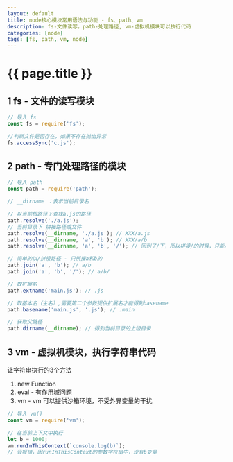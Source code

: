 ```yaml
---
layout: default
title: node核心模块常用语法与功能 - fs、path、vm
description: fs-文件读写，path-处理路径, vm-虚拟机模块可以执行代码
categories: [node]
tags: [fs, path, vm, node]
---
```

# {{ page.title }}

## 1 fs - 文件的读写模块

```javascript
// 导入 fs
const fs = require('fs');

//判断文件是否存在，如果不存在抛出异常
fs.accessSync('c.js');


```

## 2 path - 专门处理路径的模块
```javascript
// 导入 path
const path = require('path');

// __dirname ：表示当前目录名

// 以当前根路径下查找a.js的路径
path.resolve('./a.js');
// 当前目录下 拼接路径或文件
path.resolve(__dirname, './a.js'); // XXX/a.js
path.resolve(__dirname, 'a', 'b'); // XXX/a/b
path.resolve(__dirname, 'a', 'b', '/'); // 回到了/下，所以拼接/的时候，只能用join方法

// 简单的以/拼接路径 - 只拼接a和b的
path.join('a', 'b'); // a/b
path.join('a', 'b', '/'); // a/b/

// 取扩展名
path.extname('main.js'); // .js

// 取基本名（主名）,需要第二个参数提供扩展名才能得到basename
path.basename('main.js', '.js'); // .main

// 获取父路径
path.dirname(__dirname); // 得到当前目录的上级目录

```

## 3 vm - 虚拟机模块，执行字符串代码
让字符串执行的3个方法
1. new Function    
2. eval - 有作用域问题
3. vm - vm 可以提供沙箱环境，不受外界变量的干扰

```javascript
// 导入 vm()
const vm = require('vm');

// 在当前上下文中执行
let b = 1000;
vm.runInThisContext(`console.log(b)`);
// 会报错，因runInThisContext的参数字符串中，没有b变量

```